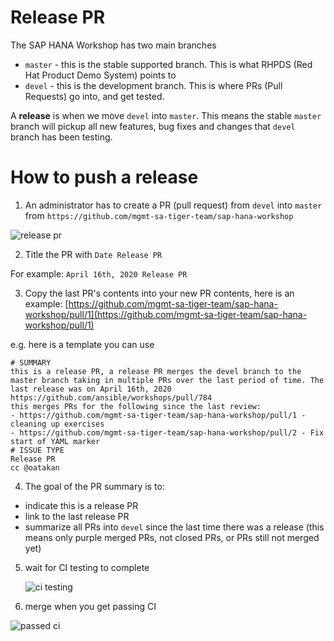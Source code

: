 # Release PR

The SAP HANA Workshop has two main branches

- `master` - this is the stable supported branch.  This is what RHPDS (Red Hat Product Demo System) points to
- `devel` - this is the development branch.  This is where PRs (Pull Requests) go into, and get tested.

A **release** is when we move `devel` into `master`.  This means the stable `master` branch will pickup all new features, bug fixes and changes that `devel` branch has been testing.

# How to push a release

1. An administrator has to create a PR (pull request) from `devel` into `master` from `https://github.com/mgmt-sa-tiger-team/sap-hana-workshop`

  ![release pr](../images/release_pr.png)

2. Title the PR with `Date Release PR`

  For example:
  `April 16th, 2020 Release PR`

3. Copy the last PR's contents into your new PR contents, here is an example: [https://github.com/mgmt-sa-tiger-team/sap-hana-workshop/pull/1](https://github.com/mgmt-sa-tiger-team/sap-hana-workshop/pull/1)

e.g. here is a template you can use

```
# SUMMARY
this is a release PR, a release PR merges the devel branch to the master branch taking in multiple PRs over the last period of time. The last release was on April 16th, 2020 https://github.com/ansible/workshops/pull/784
this merges PRs for the following since the last review:
- https://github.com/mgmt-sa-tiger-team/sap-hana-workshop/pull/1 - cleaning up exercises
- https://github.com/mgmt-sa-tiger-team/sap-hana-workshop/pull/2 - Fix start of YAML marker
# ISSUE TYPE
Release PR
cc @oatakan
```

4. The goal of the PR summary is to:

  - indicate this is a release PR
  - link to the last release PR
  - summarize all PRs into `devel` since the last time there was a release (this means only purple merged PRs, not closed PRs, or PRs still not merged yet)

5. wait for CI testing to complete

   ![ci testing](../images/ci.png)

6. merge when you get passing CI

  ![passed ci](../images/passed.png)
